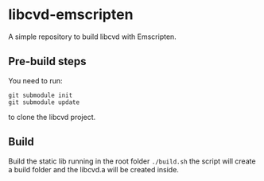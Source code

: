 # libcvd-emscripten
A simple repository to build libcvd with Emscripten.

## Pre-build steps
You need to run:

```
git submodule init
git submodule update
```

to clone the libcvd project.

## Build
Build the static lib running in the root folder ```./build.sh``` the script will create a build folder and the libcvd.a will be created inside.